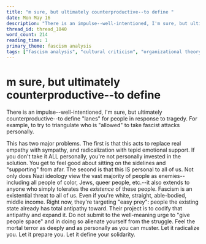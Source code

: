 ```yaml
---
title: "m sure, but ultimately counterproductive--to define "
date: Mon May 16
description: "There is an impulse--well-intentioned, I'm sure, but ultimately counterproductive--to define 'lanes' for people in response to tragedy."
thread_id: thread_1040
word_count: 214
reading_time: 1
primary_theme: fascism analysis
tags: ["fascism analysis", "cultural criticism", "organizational theory"]
---
```


# m sure, but ultimately counterproductive--to define 

There is an impulse--well-intentioned, I'm sure, but ultimately counterproductive--to define "lanes" for people in response to tragedy. For example, to try to triangulate who is "allowed" to take fascist attacks personally.

This has two major problems. The first is that this acts to replace real empathy with sympathy, and radicalization with tepid emotional support. If you don't take it ALL personally, you're not personally invested in the solution. You get to feel good about sitting on the sidelines and "supporting" from afar. The second is that this IS personal to all of us. Not only does Nazi ideology view the vast majority of people as enemies--including all people of color, Jews, queer people, etc.--it also extends to anyone who simply tolerates the *existence* of these people. Fascism is an existential threat to all of us. Even if you're white, straight, able-bodied, middle income. Right now, they're targeting "easy prey": people the existing state already has total antipathy toward. Their project is to codify that antipathy and expand it. Do not submit to the well-meaning urge to "give people space" and in doing so alienate yourself from the struggle. Feel the mortal terror as deeply and as personally as you can muster. Let it radicalize you. Let it prepare you. Let it define your solidarity.